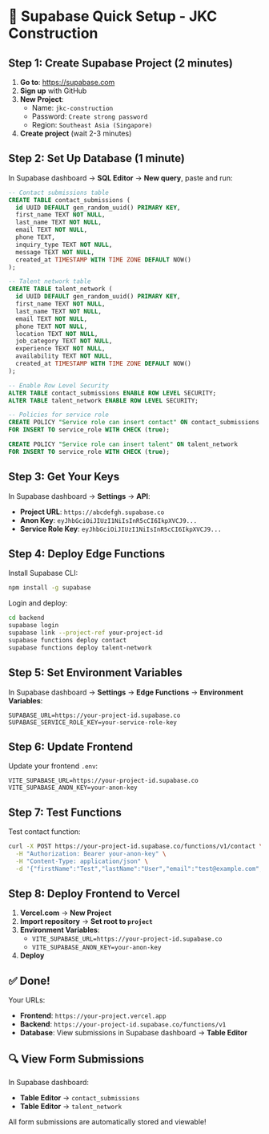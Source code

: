 # 🚀 Supabase Quick Setup - JKC Construction

## Step 1: Create Supabase Project (2 minutes)

1. **Go to**: https://supabase.com
2. **Sign up** with GitHub
3. **New Project**:
   - Name: `jkc-construction`
   - Password: `Create strong password`
   - Region: `Southeast Asia (Singapore)`
4. **Create project** (wait 2-3 minutes)

## Step 2: Set Up Database (1 minute)

In Supabase dashboard → **SQL Editor** → **New query**, paste and run:

```sql
-- Contact submissions table
CREATE TABLE contact_submissions (
  id UUID DEFAULT gen_random_uuid() PRIMARY KEY,
  first_name TEXT NOT NULL,
  last_name TEXT NOT NULL,
  email TEXT NOT NULL,
  phone TEXT,
  inquiry_type TEXT NOT NULL,
  message TEXT NOT NULL,
  created_at TIMESTAMP WITH TIME ZONE DEFAULT NOW()
);

-- Talent network table
CREATE TABLE talent_network (
  id UUID DEFAULT gen_random_uuid() PRIMARY KEY,
  first_name TEXT NOT NULL,
  last_name TEXT NOT NULL,
  email TEXT NOT NULL,
  phone TEXT NOT NULL,
  location TEXT NOT NULL,
  job_category TEXT NOT NULL,
  experience TEXT NOT NULL,
  availability TEXT NOT NULL,
  created_at TIMESTAMP WITH TIME ZONE DEFAULT NOW()
);

-- Enable Row Level Security
ALTER TABLE contact_submissions ENABLE ROW LEVEL SECURITY;
ALTER TABLE talent_network ENABLE ROW LEVEL SECURITY;

-- Policies for service role
CREATE POLICY "Service role can insert contact" ON contact_submissions
FOR INSERT TO service_role WITH CHECK (true);

CREATE POLICY "Service role can insert talent" ON talent_network
FOR INSERT TO service_role WITH CHECK (true);
```

## Step 3: Get Your Keys

In Supabase dashboard → **Settings** → **API**:
- **Project URL**: `https://abcdefgh.supabase.co`
- **Anon Key**: `eyJhbGciOiJIUzI1NiIsInR5cCI6IkpXVCJ9...`
- **Service Role Key**: `eyJhbGciOiJIUzI1NiIsInR5cCI6IkpXVCJ9...`

## Step 4: Deploy Edge Functions

Install Supabase CLI:
```bash
npm install -g supabase
```

Login and deploy:
```bash
cd backend
supabase login
supabase link --project-ref your-project-id
supabase functions deploy contact
supabase functions deploy talent-network
```

## Step 5: Set Environment Variables

In Supabase dashboard → **Settings** → **Edge Functions** → **Environment Variables**:
```
SUPABASE_URL=https://your-project-id.supabase.co
SUPABASE_SERVICE_ROLE_KEY=your-service-role-key
```

## Step 6: Update Frontend

Update your frontend `.env`:
```env
VITE_SUPABASE_URL=https://your-project-id.supabase.co
VITE_SUPABASE_ANON_KEY=your-anon-key
```

## Step 7: Test Functions

Test contact function:
```bash
curl -X POST https://your-project-id.supabase.co/functions/v1/contact \
  -H "Authorization: Bearer your-anon-key" \
  -H "Content-Type: application/json" \
  -d '{"firstName":"Test","lastName":"User","email":"test@example.com","inquiryType":"general","message":"Test","captchaVerified":true}'
```

## Step 8: Deploy Frontend to Vercel

1. **Vercel.com** → **New Project**
2. **Import repository** → **Set root to `project`**
3. **Environment Variables**:
   - `VITE_SUPABASE_URL=https://your-project-id.supabase.co`
   - `VITE_SUPABASE_ANON_KEY=your-anon-key`
4. **Deploy**

## ✅ Done!

Your URLs:
- **Frontend**: `https://your-project.vercel.app`
- **Backend**: `https://your-project-id.supabase.co/functions/v1`
- **Database**: View submissions in Supabase dashboard → **Table Editor**

## 🔍 View Form Submissions

In Supabase dashboard:
- **Table Editor** → `contact_submissions`
- **Table Editor** → `talent_network`

All form submissions are automatically stored and viewable!
